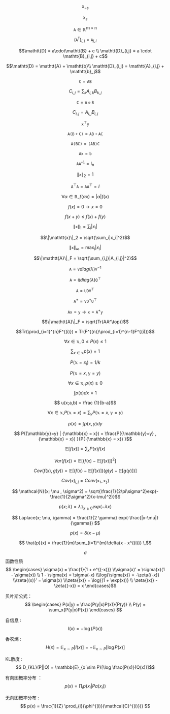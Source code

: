 $$\mathsf{x}_{-s}$$

$$\mathsf{x}_s​$$

$$\mathtt{A}\in\mathbb{R^{m×n}}​$$

$$(\mathtt{A^{T}})_{i,j} =\mathtt{A}_{j,i}​$$

$$\mathtt{D} = a\cdot\mathtt{B} + c  \\ \mathtt{D}_{i,j} = a \cdot \mathtt{B}_{i,j} + c​$$

$$\mathtt{D} = \mathtt{A} + \mathtt{b}\\ \mathtt{D}_{i,j} = \mathtt{A}_{i,j} + \mathtt{b}_j​$$

$$\mathtt{C} = \mathtt{AB}​$$

$$C_{i,j} = \sum_{k}A_{i,k}B_{k,j}​$$

$$\mathtt{C} = \mathtt{A\odot B}​$$

$$C_{i,j} = A_{i,j}B_{i,j}​$$

$$\mathtt{x}^{\top}\mathtt{y}​$$

$$\mathtt{A(B+C)} = \mathtt{AB + AC}​$$

$$\mathtt{A(BC)} = \mathtt{(AB) C}​$$

$$\mathtt{Ax} = \mathtt{b}​$$

$$\mathtt{AA^{-1}} = \mathsf{I_n}​$$

$$\|\mathtt{x}\|_2 = 1​$$

$$\mathtt{A}^{\top}\mathtt{A} = \mathtt{A}\mathtt{A}^{\top} = I​$$

$$\forall{\alpha} \in \mathbb{R}, f(\alpha x) = |\alpha|f(x)​$$

$$f(x) = 0 \to x = 0​$$

$$f(x + y) \le f(x) + f(y)​$$

$$\|\mathtt{x}\|_1 = \sum_i|x_i|​$$

$$\|\mathtt{x}\|_2 = \sqrt{\sum_i|x_i|^2}​$$

$$\|\mathtt{x}\|_\infty = \max_i|x_i|​$$

$$\|\mathtt{A}\|_F = \sqrt{\sum_{i,j}|A_{i,j}|^2}​$$

$$\mathtt{A} = \mathtt{V}diag(\lambda)\mathtt{V}^{-1}​$$

$$\mathtt{A} = \mathtt{Q}diag(\lambda)\mathtt{Q}^{\top}​$$

$$\mathtt{A} = \mathtt{U}\mathtt{D}\mathtt{V}^{\top}$$

$$\mathtt{A}^+ = \mathtt{V}\mathtt{D}^+\mathtt{U}^\top​$$

$$\mathtt{Ax} = \mathtt{y} \to \mathtt{x} = \mathtt{A}^+\mathtt{y}​$$

$$\|\mathtt{A}\|_F = \sqrt{Tr(AA^\top)}​$$

$$Tr(\prod_{i=1}^{n}F^{(i)}) = Tr(F^{(n)}\prod_{i=1}^{n-1}F^{(i)})​$$

$$\forall{x \in \mathbb{x}, 0 \le P(x) \le 1} ​$$

$$ \sum_{x \in \mathbb{x} }{p(x)} = 1 $$

$$ P(\mathbb{x} = x_i) = 1/k ​$$

$$ P(\mathbb{x} = x, \mathbb{y} = y) ​$$

$$ \forall{x \in \mathbb{x}, p(x) \ge 0}​$$

$$ \int{p(x)dx} = 1​$$

$$ u(x;a,b) = \frac {1}{b-a}​$$

$$ \forall{x \in \mathbb{x},} P(\mathbb{x} = x)  = \sum_y{P(\mathbb{x}=x, \mathbb{y} = y)}​$$

$$ p(x) = \int p(x, y)dy ​$$

$$ P({\mathbb{y}=y} | {\mathbb{x} = x}) = \frac{P({\mathbb{y}=y} , {\mathbb{x} = x}) }{P( {\mathbb{x} = x}) }​$$

$$ \mathbb{E}[f(x)] = \sum_{x}P(x)f(x) ​$$

$$ Var(f(x)) = \mathbb{E}[(f(x) - \mathbb{E}[f(x)])^2] ​$$

$$ Cov(f(x), g(y)) = \mathbb{E}[(f(x) - \mathbb{E}[f(x)])(g(y) - \mathbb{E}[g(y)])]​$$

$$ Cov(\mathtt{x})_{i,j} = Conv(\mathtt{x_i}, \mathtt{x_j})  ​$$

$$ \mathcal{N}(x; \mu , \sigma^2) = \sqrt{\frac{1}{2\pi\sigma^2}exp(-\frac{1}{2\sigma^2}(x-\mu)^2)} ​$$

$$ p(x; \lambda) = \lambda \mathtt{1}_{x \ge0}exp(-\lambda x)​$$

$$ Laplace(x; \mu, \gamma) = \frac{1}{2 \gamma} exp(-\frac{|x-\mu|}{\gamma}) ​$$

$$ p(x) = \delta(x - \mu)​$$

$$ \hat{p}(x) = \frac{1}{m}\sum_{i=1}^{m}\delta(x - x^{(i)}) \,​$$

$$ \sigma​$$ 函数性质 $$ \begin{cases} \sigma(x) = \frac{1}{1 + e^{(-x)}} \\\sigma(x)’ = \sigma(x)(1 - \sigma(x))  \\ 1 - \sigma(x) = \sigma(-x) \\\log{\sigma(x)} = -\zeta{(-x)} \\\zeta{(x)}’  = \sigma(x) \\\zeta{(x)} = \log{(1 + \exp(x))} \\ \zeta{(x)} - \zeta{(-x)} = x  \end{cases} ​$$

贝叶斯公式：$$ \begin{cases}  P(x|y) = \frac{P(y|x)P(x)}{P(y)} \\ P(y) = \sum_x{P(y|x)P(x)} \end{cases}  ​$$

自信息 : $$ I(x)  = -\log(P(x)) ​$$

香农熵 : $$ H(x) = \mathbb{E}_{x \sim P}[I(x)] = - \mathbb{E}_{x \sim P}[\log{P(x)}] ​$$

KL散度 : $$ D_{KL}(P||Q) = \mathbb{E}_{x \sim P}[\log \frac{P(x)}{Q(x)}]​$$

有向图概率分布 ：$$ p(x) = \prod_{i}p(x_i|Pa(x_i)) $$

无向图概率分布 :  $$ p(x) = \frac{1}{Z} \prod_{i}{\phi^{(i)}(\mathcal{C}^{(i)})} $$
